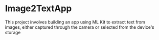 # Image2TextApp
 This project involves building an app using ML Kit to extract text from images, either captured through the camera or selected from the device's storage
